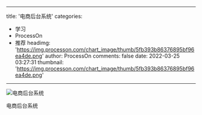 
---
title: '电商后台系统'
categories: 
 - 学习
 - ProcessOn
 - 推荐
headimg: 'https://img.processon.com/chart_image/thumb/5fb393b86376895bf96ea4de.png'
author: ProcessOn
comments: false
date: 2022-03-25 03:27:31
thumbnail: 'https://img.processon.com/chart_image/thumb/5fb393b86376895bf96ea4de.png'
---

<div>   
<img class="thumb" alt="电商后台系统" src="https://img.processon.com/chart_image/thumb/5fb393b86376895bf96ea4de.png" referrerpolicy="no-referrer">
<p>电商后台系统</p>  
</div>
            